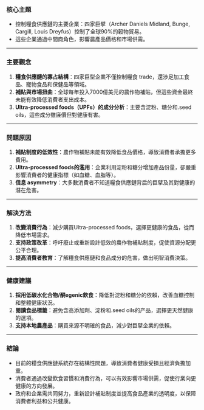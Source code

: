 ### 核心主題  
- 控制糧食供應鏈的主要企業：四家巨擘（Archer Daniels Midland, Bunge, Cargill, Louis Dreyfus）控制了全球90%的穀物貿易。  
- 這些企業通過中間商角色，影響農產品價格和市場供需。  

---

### 主要觀念  
1. **糧食供應鏈的寡占結構**：四家巨型企業不僅控制糧食 trade，還涉足加工食品、寵物食品和保健品等領域。  
2. **補貼與市場扭曲**：全球每年投入7000億美元的農作物補貼，但這些資金最終未能有效降低消費者支出成本。  
3. **Ultra-processed foods（UPFs）的成分分析**：主要含淀粉、糖分和.seed oils，這些成分雖廉價但對健康有害。  

---

### 問題原因  
1. **補貼制度的低效性**：農作物補貼未能有效降低食品價格，導致消費者承擔更多費用。  
2. **Ultra-processed foods的濫用**：企業利用淀粉和糖分增加產品份量，卻嚴重影響消費者的健康指標（如血糖、血脂等）。  
3. **信息 asymmetry**：大多數消費者不知道糧食供應鏈背后的巨擘及其對健康的潛在危害。  

---

### 解決方法  
1. **改變消費行為**：減少購買Ultra-processed foods，選擇更健康的食品，從而降低市場需求。  
2. **支持政策改革**：呼吁廢止或重新設計低效的農作物補貼制度，促使資源分配更公平合理。  
3. **提高消費者教育**：了解糧食供應鏈和食品成分的危害，做出明智消費決策。  

---

### 健康建議  
1. **採用低碳水化合物/酮egenic飲食**：降低對淀粉和糖分的依賴，改善血糖控制和整體健康狀況。  
2. **閱讀食品標籤**：避免含高添加劑、淀粉和.seed oils的产品，選擇更天然健康的選項。  
3. **支持本地農產品**：購買來源不明確的食品，減少對巨擘企業的依賴。  

---

### 結論  
- 目前的糧食供應鏈系統存在結構性問題，導致消費者健康受損且經濟負擔加重。  
- 消費者通過改變飲食習慣和消費行為，可以有效影響市場供需，促使行業向更健康的方向發展。  
- 政府和企業需共同努力，重新設計補貼制度並提高食品產業的透明度，以保障消費者利益和公共健康。